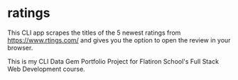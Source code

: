 # ratings

This CLI app scrapes the titles of the 5 newest ratings from https://www.rtings.com/ and gives you the option to open the review in your browser. 

This is my CLI Data Gem Portfolio Project for Flatiron School's Full Stack Web Development course.